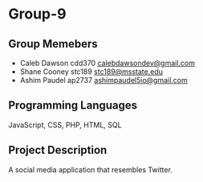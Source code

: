 # Group-9

## Group Memebers

* Caleb Dawson        cdd370      calebdawsondev@gmail.com
* Shane Cooney        stc189      stc189@msstate.edu
* Ashim Paudel        ap2737      ashimpaudel5io@gmail.com

## Programming Languages
JavaScript, CSS, PHP, HTML, SQL

## Project Description
A social media application that resembles Twitter.
